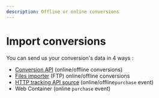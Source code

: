 ```yaml
---
description: Offline or online conversions
---
```


# Import conversions

You can send us your conversion's data in 4 ways :

* [Conversion API](api-conversions-and-product-catalog.md) (online/offline conversions)
* [Files importer](conversions-files-importer.md) (FTP) online/offline conversions
* [HTTP tracking API source](../server/http-tracking-api/) (online/offline`purchase` event)
* Web Container (online `purchase` event)
